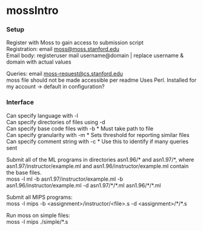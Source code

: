 # mossIntro

### Setup
Register with Moss to gain access to submission script  
Registration:  email moss@moss.stanford.edu  
Email body:
registeruser
mail username@domain         | replace username & domain with actual values

Queries: email moss-request@cs.stanford.edu  
moss file should not be made accessible per readme 
Uses Perl.  Installed for my account -> default in configuration?  

### Interface  
Can specify language with -l  
Can specify directories of files using -d  
Can specify base code files with -b        * Must take path to file  
Can specify granularity with -m         * Sets threshold for reporting similar files  
Can specify comment string with -c        * Use this to identify if many queries sent  

Submit all of the ML programs in directories asn1.96/\* and asn1.97/\*, where asn1.97/instructor/example.ml and asn1.96/instructor/example.ml contain the base files.  
moss -l ml -b asn1.97/instructor/example.ml -b asn1.96/instructor/example.ml -d asn1.97/\*/\*.ml asn1.96/\*/\*.ml

Submit all MIPS programs:  
moss -l mips -b \<assignment>/instructor/\<file>.s -d \<assignment>/\*/\*.s

Run moss on simple files:  
moss -l mips ./simple/*.s  
